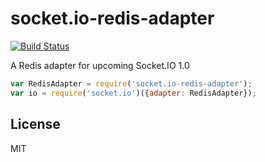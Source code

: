 socket.io-redis-adapter
=======================

[![Build Status](https://travis-ci.org/nkzawa/socket.io-redis-adapter.png?branch=master)](https://travis-ci.org/nkzawa/socket.io-redis-adapter)

A Redis adapter for upcoming Socket.IO 1.0

```js
var RedisAdapter = require('socket.io-redis-adapter');
var io = require('socket.io')({adapter: RedisAdapter});
```

## License
MIT
